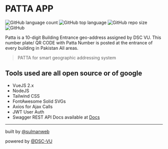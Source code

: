 # PATTA APP

![GitHub language count](https://img.shields.io/github/languages/count/DSCVU/patta-app-vue?color=%23ff0000&style=for-the-badge) ![GitHub top language](https://img.shields.io/github/languages/top/DSCVU/patta-app-vue?style=for-the-badge) ![GitHub repo size](https://img.shields.io/github/repo-size/DSCVU/Patta-app-vue?color=%23000000&style=for-the-badge) ![GitHub](https://img.shields.io/github/license/DSCVU/patta-app-vue?color=%2300D000&style=for-the-badge)

Patta is a 10-digit Building Entrance geo-address assigned by DSC VU. This number plate/ QR CODE with Patta Number is posted at the entrance of every building in Pakistan All areas.

> PATTA for smart geographic addressing system

## Tools used are all open source or of google

- VueJS 2.x
- NodeJS
- Tailwind CSS
- FontAwesome Solid SVGs
- Axios for Ajax Calls
- JWT User Auth
- Swagger REST API Docs available at [Docs](https://patta-api.dscvu.com/rest/docs)

---

built by [@sulmanweb](https://sulmanweb.com)

powered by [@DSC-VU](https://dscvu.com)
